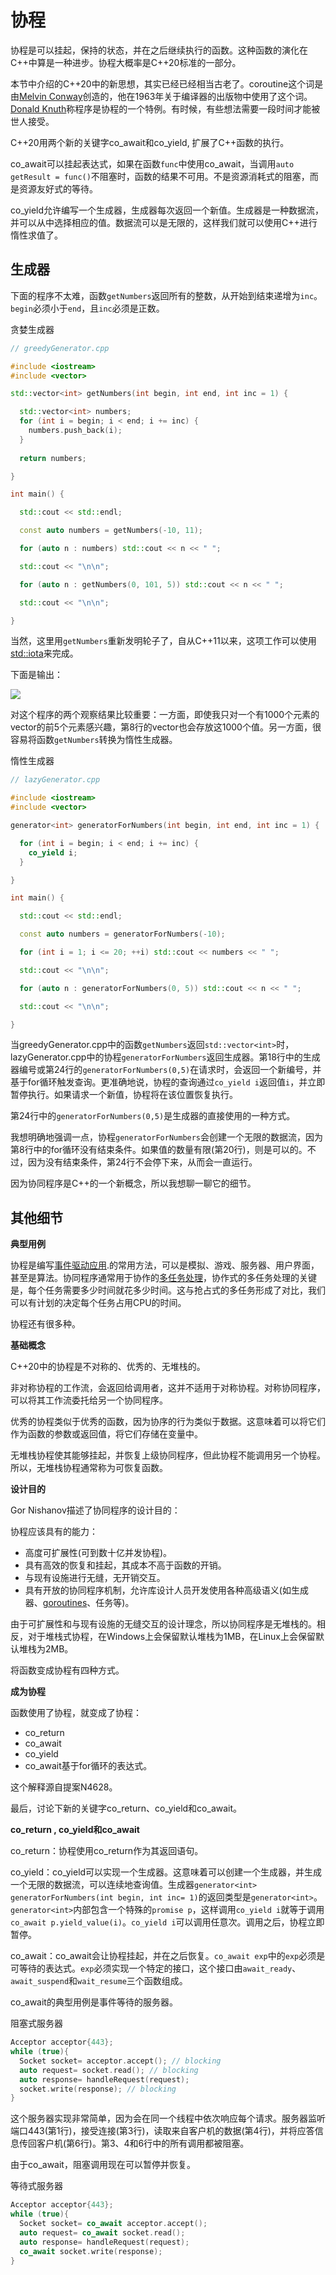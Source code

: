 # 协程

协程是可以挂起，保持的状态，并在之后继续执行的函数。这种函数的演化在C++中算是一种进步。协程大概率是C++20标准的一部分。

本节中介绍的C++20中的新思想，其实已经已经相当古老了。coroutine这个词是由[Melvin Conway](https://en.wikipedia.org/wiki/Melvin_Conway)创造的，他在1963年关于编译器的出版物中使用了这个词。[Donald Knuth](https://en.wikipedia.org/wiki/Donald_Knuth)称程序是协程的一个特例。有时候，有些想法需要一段时间才能被世人接受。

C++20用两个新的关键字co_await和co_yield, 扩展了C++函数的执行。

co_await可以挂起表达式，如果在函数`func`中使用co_await，当调用`auto getResult = func()`不阻塞时，函数的结果不可用。不是资源消耗式的阻塞，而是资源友好式的等待。

co_yield允许编写一个生成器，生成器每次返回一个新值。生成器是一种数据流，并可以从中选择相应的值。数据流可以是无限的，这样我们就可以使用C++进行惰性求值了。

## 生成器

下面的程序不太难，函数`getNumbers`返回所有的整数，从开始到结束递增为`inc`。`begin`必须小于`end`，且`inc`必须是正数。

贪婪生成器

```c++
// greedyGenerator.cpp

#include <iostream>
#include <vector>

std::vector<int> getNumbers(int begin, int end, int inc = 1) {

  std::vector<int> numbers;
  for (int i = begin; i < end; i += inc) {
    numbers.push_back(i);
  }
  
  return numbers;

}

int main() {

  std::cout << std::endl;

  const auto numbers = getNumbers(-10, 11);

  for (auto n : numbers) std::cout << n << " ";

  std::cout << "\n\n";

  for (auto n : getNumbers(0, 101, 5)) std::cout << n << " ";

  std::cout << "\n\n";

}
```

当然，这里用`getNumbers`重新发明轮子了，自从C++11以来，这项工作可以使用[std::iota](http://en.cppreference.com/w/cpp/algorithm/iota)来完成。

下面是输出：

![](../../../images/detail/The-Future-CPP-20-23/9.png)

对这个程序的两个观察结果比较重要：一方面，即使我只对一个有1000个元素的vector的前5个元素感兴趣，第8行的vector也会存放这1000个值。另一方面，很容易将函数`getNumbers`转换为惰性生成器。

惰性生成器

```c++
// lazyGenerator.cpp

#include <iostream>
#include <vector>

generator<int> generatorForNumbers(int begin, int end, int inc = 1) {

  for (int i = begin; i < end; i += inc) {
    co_yield i;
  }

}

int main() {

  std::cout << std::endl;

  const auto numbers = generatorForNumbers(-10);

  for (int i = 1; i <= 20; ++i) std::cout << numbers << " ";

  std::cout << "\n\n";

  for (auto n : generatorForNumbers(0, 5)) std::cout << n << " ";

  std::cout << "\n\n";

}
```

当greedyGenerator.cpp中的函数`getNumbers`返回`std::vector<int>`时，lazyGenerator.cpp中的协程`generatorForNumbers`返回生成器。第18行中的生成器编号或第24行的`generatorForNumbers(0,5)`在请求时，会返回一个新编号，并基于for循环触发查询。更准确地说，协程的查询通过`co_yield i`返回值`i`，并立即暂停执行。如果请求一个新值，协程将在该位置恢复执行。

第24行中的`generatorForNumbers(0,5)`是生成器的直接使用的一种方式。

我想明确地强调一点，协程`generatorForNumbers`会创建一个无限的数据流，因为第8行中的for循环没有结束条件。如果值的数量有限(第20行)，则是可以的。不过，因为没有结束条件，第24行不会停下来，从而会一直运行。

因为协同程序是C++的一个新概念，所以我想聊一聊它的细节。

## 其他细节

**典型用例**

协程是编写[事件驱动应用]( https://en.wikipedia.org/wiki/Event-driven_programming).的常用方法，可以是模拟、游戏、服务器、用户界面，甚至是算法。协同程序通常用于协作的[多任务处理]( https://de.wikipedia.org/wiki/Multitasking)，协作式的多任务处理的关键是，每个任务需要多少时间就花多少时间。这与抢占式的多任务形成了对比，我们可以有计划的决定每个任务占用CPU的时间。

协程还有很多种。

**基础概念**

C++20中的协程是不对称的、优秀的、无堆栈的。

非对称协程的工作流，会返回给调用者，这并不适用于对称协程。对称协同程序，可以将其工作流委托给另一个协同程序。

优秀的协程类似于优秀的函数，因为协序的行为类似于数据。这意味着可以将它们作为函数的参数或返回值，将它们存储在变量中。

无堆栈协程使其能够挂起，并恢复上级协同程序，但此协程不能调用另一个协程。所以，无堆栈协程通常称为可恢复函数。

**设计目的**

Gor Nishanov描述了协同程序的设计目的：

协程应该具有的能力：

* 高度可扩展性(可到数十亿并发协程)。
* 具有高效的恢复和挂起，其成本不高于函数的开销。
* 与现有设施进行无缝，无开销交互。
* 具有开放的协同程序机制，允许库设计人员开发使用各种高级语义(如生成器、[goroutines](https://tour.golang.org/concurrency/1)、任务等)。

由于可扩展性和与现有设施的无缝交互的设计理念，所以协同程序是无堆栈的。相反，对于堆栈式协程，在Windows上会保留默认堆栈为1MB，在Linux上会保留默认堆栈为2MB。

将函数变成协程有四种方式。

**成为协程**

函数使用了协程，就变成了协程：

* co_return
* co_await
* co_yield
* co_await基于for循环的表达式。

这个解释源自提案N4628。

最后，讨论下新的关键字co_return、co_yield和co_await。

**co_return , co_yield和co_await**

co_return：协程使用co_return作为其返回语句。

co_yield：co_yield可以实现一个生成器。这意味着可以创建一个生成器，并生成一个无限的数据流，可以连续地查询值。生成器`generator<int> generatorForNumbers(int begin, int inc= 1)`的返回类型是`generator<int>`。`generator<int>`内部包含一个特殊的`promise p`，这样调用`co_yield i`就等于调用`co_await p.yield_value(i)`。`co_yield i`可以调用任意次。调用之后，协程立即暂停。

co_await：co_await会让协程挂起，并在之后恢复。`co_await exp`中的`exp`必须是可等待的表达式。`exp`必须实现一个特定的接口，这个接口由`await_ready`、`await_suspend`和`wait_resume`三个函数组成。

co_await的典型用例是事件等待的服务器。

阻塞式服务器

```c++
Acceptor acceptor{443};
while (true){
  Socket socket= acceptor.accept(); // blocking
  auto request= socket.read(); // blocking
  auto response= handleRequest(request);
  socket.write(response); // blocking
}
```

这个服务器实现非常简单，因为会在同一个线程中依次响应每个请求。服务器监听端口443(第1行)，接受连接(第3行)，读取来自客户机的数据(第4行)，并将应答信息传回客户机(第6行)。第3、4和6行中的所有调用都被阻塞。

由于co_await，阻塞调用现在可以暂停并恢复。

等待式服务器

```c++
Acceptor acceptor{443};
while (true){
  Socket socket= co_await acceptor.accept();
  auto request= co_await socket.read();
  auto response= handleRequest(request);
  co_await socket.write(response);
}
```

